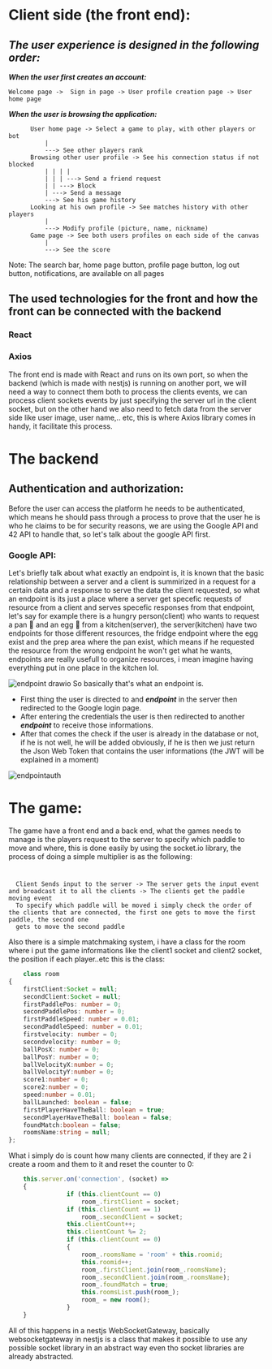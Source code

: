 # Client side (the front end):


## ***The user experience is designed in the following order:***

***When the user first creates an account:***

    Welcome page ->  Sign in page -> User profile creation page -> User home page
  
***When the user is browsing the application:***

          User home page -> Select a game to play, with other players or bot
              |
              ---> See other players rank
          Browsing other user profile -> See his connection status if not blocked
              | | | |
              | | | ---> Send a friend request
              | | ---> Block
              | ---> Send a message
              ---> See his game history
          Looking at his own profile -> See matches history with other players
              |
              ---> Modify profile (picture, name, nickname)
          Game page -> See both users profiles on each side of the canvas
              |
              ---> See the score
        
   Note: The search bar, home page button, profile page button, log out button, notifications, are available on all pages

## The used technologies for the front and how the front can be connected with the backend
 ### React
 ### Axios

 The front end is made with React and runs on its own port, so when the backend (which is made with nestjs) is running on another port, we will need a way to connect them both to process the clients events, we can process client sockets events by just specifying the server url in the client socket, but on the other hand we also need to fetch data from the server side like user image, user name,.. etc, this is where Axios library comes in handy, it facilitate this process.


# The backend
  ## Authentication and authorization:
  Before the user can access the platform he needs to be authenticated, which means he should pass through a process to prove that the user he is who he claims to be for security reasons, we are using the Google API and 42 API to handle that, so let's talk about the google API first.
  ### Google API:
 Let's briefly talk about what exactly an endpoint is, it is known that the basic relationship between a server and a client is summirized in a request for a certain data and a response to serve the data the client requested, so what an endpoint is its just a place where a server get specefic requests of resource from a client and serves specefic responses from that endpoint, let's say for example there is a hungry person(client) who wants to request a pan 🍳 and an egg 🥚 from a kitchen(server), the server(kitchen) have two endpoints for those different resources, the fridge endpoint where the egg exist and the prep area where the pan exist, which means if he requested the resource from the wrong endpoint he won't get what he wants, endpoints are really usefull to organize resources, i mean imagine having everything put in one place in the kitchen lol.
            
  ![endpoint drawio](https://github.com/mohamed-souiyeh/transandance/assets/54768823/f6273f80-bce9-45e6-83eb-178fc9f65f73)
So basically that's what an endpoint is.

 - First thing the user is directed to and ***endpoint*** in the server then redirected to the Google login page.
 - After entering the credentials the user is then redirected to another ***endpoint*** to receive those informations.
 - After that comes the check if the user is already in the database or not, if he is not well, he will be added obviously, if he is then we just return the Json Web Token that contains the user informations (the JWT will be explained in a moment)
   
    
  ![endpointauth](https://github.com/mohamed-souiyeh/transandance/assets/54768823/529ea6b5-ec9e-428e-b6ef-f555a0932b59)

    

# The game:
  The game have a front end and a back end, what the games needs to manage is the players request to the server to specify which paddle to move and where, this is done easily by using the socket.io library, the process of doing a simple multiplier is as the following:
  #
      Client Sends input to the server -> The server gets the input event and broadcast it to all the clients -> The clients get the paddle moving event 
      To specify which paddle will be moved i simply check the order of the clients that are connected, the first one gets to move the first paddle, the second one 
      gets to move the second paddle
Also there is a simple matchmaking system, i have a class for the room where i put the game informations like the client1 socket and client2 socket, the position if each player..etc this is the class:
```ts
    class room
{
    firstClient:Socket = null;
    secondClient:Socket = null;
    firstPaddlePos: number = 0;
    secondPaddlePos: number = 0;
    firstPaddleSpeed: number = 0.01;
    secondPaddleSpeed: number = 0.01;
    firstvelocity: number = 0;
    secondvelocity: number = 0;
    ballPosX: number = 0;
    ballPosY: number = 0;
    ballVelocityX:number = 0;
    ballVelocityY:number = 0;
    score1:number = 0;
    score2:number = 0;
    speed:number = 0.01;
    ballLaunched: boolean = false;
    firstPlayerHaveTheBall: boolean = true;
    secondPlayerHaveTheBall: boolean = false;
    foundMatch:boolean = false;
    roomsName:string = null;
};
```
What i simply do is count how many clients are connected, if they are 2 i create a room and them to it and reset the counter to 0:

```ts
    this.server.on('connection', (socket) =>
    {
                if (this.clientCount == 0)
                    room_.firstClient = socket;
                if (this.clientCount == 1)
                    room_.secondClient = socket;
                this.clientCount++;
                this.clientCount %= 2;
                if (this.clientCount == 0)
                {
                    room_.roomsName = 'room' + this.roomid;
                    this.roomid++;
                    room_.firstClient.join(room_.roomsName);
                    room_.secondClient.join(room_.roomsName);
                    room_.foundMatch = true;
                    this.roomsList.push(room_);
                    room_ = new room();
                }
    }
```
All of this happens in a nestjs WebSocketGateway, basically websocketgateway in nestjs is a class that makes it possible to use any possible socket library in an abstract way even tho socket libraries are already abstracted.




    
    
